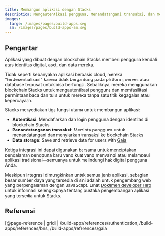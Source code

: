 ```yaml
---
title: Membangun aplikasi dengan Stacks
description: Mengautentikasi pengguna, Menandatangani transaksi, dan menyimpan data dengan blockchain Stacks
images:
  large: /images/pages/build-apps.svg
  sm: /images/pages/build-apps-sm.svg
---
```


## Pengantar

Aplikasi yang dibuat dengan blockchain Stacks memberi pengguna kendali atas identitas digital, aset, dan data mereka.

Tidak seperti kebanyakan aplikasi berbasis cloud, mereka "terdesentralisasi" karena tidak bergantung pada platform, server, atau database terpusat untuk bisa berfungsi. Sebaliknya, mereka menggunakan blockchain Stacks untuk mengautentikasi pengguna dan memfasilitasi permintaan baca dan tulis untuk mereka tanpa satu titik kegagalan atau kepercayaan.

Stacks menyediakan tiga fungsi utama untuk membangun aplikasi:

<!-- markdown-link-check-disable -->

- **Autentikasi**: Mendaftarkan dan login pengguna dengan identitas di blockchain Stacks
- **Penandatanganan transaksi**: Meminta pengguna untuk menandatangani dan menyiarkan transaksi ke blockchain Stacks
- **Data storage**: Save and retrieve data for users with [Gaia](/build-apps/references/gaia)
<!-- markdown-link-check-enable-->

Ketiga integrasi ini dapat digunakan bersama untuk menciptakan pengalaman pengguna baru yang kuat yang menyaingi atau melampaui aplikasi tradisional—semuanya untuk melindungi hak digital pengguna Anda.

Meskipun integrasi dimungkinkan untuk semua jenis aplikasi, sebagian besar sumber daya yang tersedia di sini adalah untuk pengembang web yang berpengalaman dengan JavaScript. Lihat [Dokumen developer Hiro](https://docs.hiro.so) untuk informasi selengkapnya tentang pustaka pengembangan aplikasi yang tersedia untuk Stacks.

## Referensi

[@page-reference | grid] | /build-apps/references/authentication, /build-apps/references/bns, /build-apps/references/gaia

